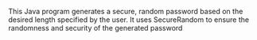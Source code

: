 This Java program generates a secure, random password based on the desired length specified by the user. It uses SecureRandom to ensure the randomness and security of the generated password
